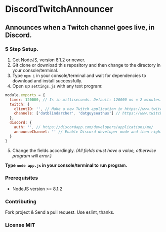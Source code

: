 # DiscordTwitchAnnouncer
## Announces when a Twitch channel goes live, in Discord.

### 5 Step Setup.
  1. Get NodeJS, version 8.1.2 or newer.
  2. Git clone or download this repository and then change to the directory in your console/terminal.
  3. Type `npm i` in your console/terminal and wait for dependencies to download and install successfully.
  4. Open up `settings.js` with any text program:
```js
module.exports = {
  timer: 120000, // Is in milliseconds. Default: 120000 ms = 2 minutes.
  twitch: {
    clientID: '', // Make a new Twitch application in https://www.twitch.tv/settings/connections
    channels: ['datblindarcher', 'datguyseathus'] // https://www.twitch.tv/<Streamer>
  },
  discord: {
    auth: '', // https://discordapp.com/developers/applications/me/
    announceChannel: '' // Enable Discord developer mode and then right click channel & "Copy ID" you want announcements to be sent to.
  }
}
```
  5. Change the fields accordingly. *(All fields must have a value, otherwise program will error.)*

**Type `node app.js` in your console/terminal to run program.**

### Prerequisites
 * NodeJS version >= 8.1.2

### Contributing
Fork project & Send a pull request. Use eslint, thanks.

### License MIT
